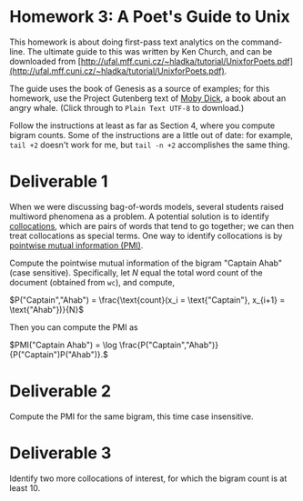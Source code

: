 Homework 3: A Poet's Guide to Unix
================

This homework is about doing first-pass text analytics on the
command-line. The ultimate guide to this was written by Ken Church,
and can be downloaded from
[http://ufal.mff.cuni.cz/~hladka/tutorial/UnixforPoets.pdf](http://ufal.mff.cuni.cz/~hladka/tutorial/UnixforPoets.pdf).

The guide uses the book of Genesis as a source of examples; for this homework, use the Project Gutenberg text
of [Moby Dick](http://www.gutenberg.org/cache/epub/2701/pg2701.txt), a
book about an angry whale. (Click through to ```Plain Text UTF-8``` to download.)

Follow the instructions at least as far as Section 4, where you compute bigram counts.
Some of the instructions are a little out of date: for example, ```tail +2``` doesn't work
for me, but ```tail -n +2``` accomplishes the same thing.

# Deliverable 1 #

When we were discussing bag-of-words models, several students raised
multiword phenomena as a problem. A potential solution is to
identify [collocations](https://en.wikipedia.org/wiki/Collocation),
which are pairs of words that tend to go together; we can then treat
collocations as special terms. One way to identify collocations is by
[pointwise mutual information (PMI)](https://en.wikipedia.org/wiki/Pointwise_mutual_information#Normalized_pointwise_mutual_information_.28npmi.29).

Compute the pointwise mutual information of the bigram "Captain Ahab"
(case sensitive). Specifically, let $N$ equal the total word count of
the document (obtained from ```wc```), and compute,

$P("Captain","Ahab") = \frac{\text{count}(x_i = \text{"Captain"},
x_{i+1} = \text{"Ahab"})}{N}$

Then you can compute the PMI as 

$PMI("Captain Ahab") = \log \frac{P("Captain","Ahab")}{P("Captain")P("Ahab")}.$


# Deliverable 2 #

Compute the PMI for the same bigram, this time case insensitive.

# Deliverable 3 #

Identify two more collocations of interest, for which the bigram count is at least 10.

